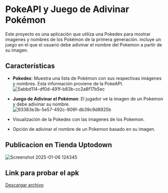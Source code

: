 # PokeAPI y Juego de Adivinar Pokémon

Este proyecto es una aplicación que utiliza una Pokedex para mostrar imagenes y nombres de los Pokémon de la primera generación. incluye un  juego en el que el usuario debe adivinar el nombre del Pokemon a partir de su imagen.

## Características

- **Pokedex**: Muestra una lista de Pokémon con sus respectivas imágenes y nombres. Esta información proviene de la PokeAPI.
![5abbd114-df0d-491f-b83b-cc2a8f17b5ec](https://github.com/user-attachments/assets/f4732713-6b3c-4b8e-8ae6-19b8fda27c67)
- **Juego de Adivinar el Pokémon**: El jugador ve la imagen de un Pokemon y debe adivinar su nombre. 
  ![93383e3b-5e57-492c-909f-db39c9d8925b](https://github.com/user-attachments/assets/9f123267-aa12-4e87-94c1-586bc383381e)

- Visualización de la Pokedex con las imagenes de los Pokemon.
- Opción de adivinar el nombre de un Pokemon basado en su imagen.

  
## Publicacion en Tienda Uptodown

![Screenshot 2025-01-06 124345](https://github.com/user-attachments/assets/027bd9b2-44e2-46d8-bafb-58d9ddc44b6c)

## Link para probar el apk 

[Descargar archivo]((https://github.com/WesitosFsa/PokeWordle/blob/master/aplicacionpoke.apk))
